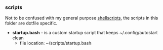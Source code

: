 ### scripts
Not to be confused with my general purpose [shellscripts](https://github.com/DrewHans555/shellscripts/), the scripts in this folder are dotfile specific.

* **startup.bash** - is a custom startup script that keeps ~/.config/autostart clean
  * file location: ~/scripts/startup.bash
